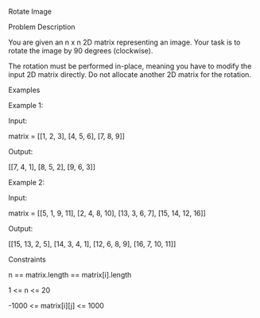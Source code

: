 Rotate Image

Problem Description

You are given an n x n 2D matrix representing an image. Your task is to rotate the image by 90 degrees (clockwise).

The rotation must be performed in-place, meaning you have to modify the input 2D matrix directly. Do not allocate another 2D matrix for the rotation.

Examples

Example 1:

Input:

matrix = [[1, 2, 3],
          [4, 5, 6],
          [7, 8, 9]]

Output:

[[7, 4, 1],
 [8, 5, 2],
 [9, 6, 3]]

Example 2:

Input:

matrix = [[5,  1,  9, 11],
          [2,  4,  8, 10],
          [13, 3,  6,  7],
          [15, 14, 12, 16]]

Output:

[[15, 13, 2,  5],
 [14,  3, 4,  1],
 [12,  6, 8,  9],
 [16,  7, 10, 11]]

Constraints

n == matrix.length == matrix[i].length

1 <= n <= 20

-1000 <= matrix[i][j] <= 1000
